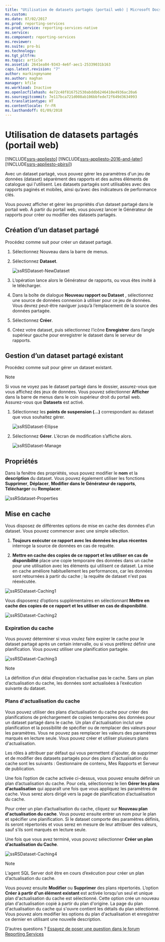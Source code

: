 ```yaml
---
title: "Utilisation de datasets partagés (portail web) | Microsoft Docs"
ms.custom: 
ms.date: 07/02/2017
ms.prod: reporting-services
ms.prod_service: reporting-services-native
ms.service: 
ms.component: reporting-services
ms.reviewer: 
ms.suite: pro-bi
ms.technology: 
ms.tgt_pltfrm: 
ms.topic: article
ms.assetid: 2641ea84-9343-4e6f-aec1-25339031b163
caps.latest.revision: "7"
author: markingmyname
ms.author: maghan
manager: kfile
ms.workload: Inactive
ms.openlocfilehash: 4e72c48f816752530abddb6246410e4936ac20a6
ms.sourcegitcommit: 7e117bca721d008ab106bbfede72f649d3634993
ms.translationtype: HT
ms.contentlocale: fr-FR
ms.lasthandoff: 01/09/2018
---
```

# <a name="work-with-shared-datasets---web-portal"></a>Utilisation de datasets partagés (portail web)

[!INCLUDE[ssrs-appliesto](../includes/ssrs-appliesto.md)] [!INCLUDE[ssrs-appliesto-2016-and-later](../includes/ssrs-appliesto-2016-and-later.md)] [!INCLUDE[ssrs-appliesto-pbirsi](../includes/ssrs-appliesto-pbirs.md)])

Avec un dataset partagé, vous pouvez gérer les paramètres d'un jeu de données (dataset) séparément des rapports et des autres éléments de catalogue qui l'utilisent. Les datasets partagés sont utilisables avec des rapports paginés et mobiles, ainsi qu’avec des indicateurs de performance clés.

Vous pouvez afficher et gérer les propriétés d’un dataset partagé dans le portail web. À partir du portail web, vous pouvez lancer le Générateur de rapports pour créer ou modifier des datasets partagés.

## <a name="create-a-shared-dataset"></a>Création d’un dataset partagé
  
Procédez comme suit pour créer un dataset partagé.  
  
1.  Sélectionnez Nouveau dans la barre de menus.  
  
2.  Sélectionnez **Dataset**.  
  
    ![ssRSDataset-NewDataset](../reporting-services/media/ssrsdataset-newdataset.png)  
  
3.  L’opération lance alors le Générateur de rapports, ou vous êtes invité à le télécharger.  
  
4.  Dans la boîte de dialogue **Nouveau rapport ou Dataset** , sélectionnez une source de données connexion à utiliser pour ce jeu de données. Vous devrez peut-être naviguer jusqu’à l’emplacement de la source des données partagée.  
  
5.  Sélectionnez **Créer**.  
  
6.  Créez votre dataset, puis sélectionnez l’icône **Enregistrer** dans l’angle supérieur gauche pour enregistrer le dataset dans le serveur de rapports.  
  
## <a name="manage-an-existing-shared-dataset"></a>Gestion d’un dataset partagé existant
  
Procédez comme suit pour gérer un dataset existant.  
  
> [!NOTE]
> Si vous ne voyez pas le dataset partagé dans le dossier, assurez-vous que vous affichez des jeux de données. Vous pouvez sélectionner **Afficher** dans la barre de menus dans le coin supérieur droit du portail web. Assurez-vous que **Datasets** est activé.  
  
1.  Sélectionnez les **points de suspension (...)** correspondant au dataset que vous souhaitez gérer.  
  
    ![ssRSDataset-Ellipse](../reporting-services/media/ssrsdataset-ellipse.png)  
  
2.  Sélectionnez **Gérer**. L’écran de modification s’affiche alors.  
  
    ![ssRSDataset-Manage](../reporting-services/media/ssrsdataset-manage.png)  
  
## <a name="properties"></a>Propriétés
  
Dans la fenêtre des propriétés, vous pouvez modifier le **nom** et la **description** du dataset. Vous pouvez également utiliser les fonctions **Supprimer**, **Déplacer**, **Modifier dans le Générateur de rapports**, **Télécharger** ou **Remplacer**.  
  
![ssRSdataset-Properties](../reporting-services/media/ssrsdataset-properties.png)  
  
## <a name="caching"></a>Mise en cache
  
Vous disposez de différentes options de mise en cache des données d’un dataset. Vous pouvez commencer avec une simple sélection.  
  
1.  **Toujours exécuter ce rapport avec les données les plus récentes** interroge la source de données en cas de requête.  
  
2.  **Mettre en cache des copies de ce rapport et les utiliser en cas de disponibilité** place une copie temporaire des données dans un cache pour une utilisation avec les éléments qui utilisent ce dataset. La mise en cache améliore habituellement les performances, car les données sont retournées à partir du cache ; la requête de dataset n'est pas réexécutée.  
  
![ssRSDataset-Caching1](../reporting-services/media/ssrsdataset-caching1.png)  
  
Vous disposerez d’options supplémentaires en sélectionnant **Mettre en cache des copies de ce rapport et les utiliser en cas de disponibilité**.  
  
![ssRSDataset-Caching2](../reporting-services/media/ssrsdataset-caching2.png)  
  
### <a name="cache-expiration"></a>Expiration du cache  
  
Vous pouvez déterminer si vous voulez faire expirer le cache pour le dataset partagé après un certain intervalle, ou si vous préférez définir une planification. Vous pouvez utiliser une planification partagée.  
  
![ssRSDataset-Caching3](../reporting-services/media/ssrsdataset-caching3.png)  
  
> [!NOTE]
> La définition d’un délai d’expiration n’actualise pas le cache. Sans un plan d’actualisation du cache, les données sont actualisées à l’exécution suivante du dataset.  
  
### <a name="cache-refresh-plans"></a>Plans d'actualisation du cache  
  
Vous pouvez utiliser des plans d’actualisation du cache pour créer des planifications de préchargement de copies temporaires des données pour un dataset partagé dans le cache. Un plan d'actualisation inclut une planification et la possibilité de spécifier ou de remplacer des valeurs pour les paramètres. Vous ne pouvez pas remplacer les valeurs des paramètres marqués en lecture seule. Vous pouvez créer et utiliser plusieurs plans d'actualisation.   
  
Les rôles à attribuer par défaut qui vous permettent d'ajouter, de supprimer et de modifier des datasets partagés pour des plans d'actualisation du cache sont les suivants : Gestionnaire de contenu, Mes Rapports et Serveur de publication.  
  
Une fois l’option de cache activée ci-dessus, vous pouvez ensuite définir un plan d’actualisation du cache. Pour cela, sélectionnez le lien **Gérer les plans d’actualisation** qui apparaît une fois que vous appliquez les paramètres de cache. Vous serez alors dirigé vers la page de planification d’actualisation du cache.   
  
Pour créer un plan d’actualisation du cache, cliquez sur **Nouveau plan d'actualisation du cache**. Vous pouvez ensuite entrer un nom pour le plan et spécifier une planification. Si le dataset comporte des paramètres définis, ils seront répertoriés et vous serez en mesure de leur attribuer des valeurs, sauf s’ils sont marqués en lecture seule.  
  
Une fois que vous avez terminé, vous pouvez sélectionner **Créer un plan d’actualisation du Cache**.  
  
![ssRSDataset-Caching4](../reporting-services/media/ssrsdataset-caching4.png)  
  
> [!NOTE]
> L’agent SQL Server doit être en cours d’exécution pour créer un plan d’actualisation du cache.  
  
Vous pouvez ensuite **Modifier** ou **Supprimer** des plans répertoriés. L’option **Créer à partir d'un élément existant** est activée lorsqu'un seul et unique plan d'actualisation du cache est sélectionné. Cette option crée un nouveau plan d'actualisation copié à partir du plan d'origine. La page du plan d'actualisation du cache qui s'ouvre contient les détails du plan sélectionné. Vous pouvez alors modifier les options du plan d'actualisation et enregistrer ce dernier en utilisant une nouvelle description.  

D’autres questions ? [Essayez de poser une question dans le forum Reporting Services](http://go.microsoft.com/fwlink/?LinkId=620231)
